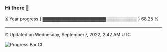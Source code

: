 ### Hi there 👋

⏳ Year progress { ▓▓▓▓▓▓▓▓▓▓▓▓▓▓▓▓▓▓▓▓░░░░░░░░░░ } 68.25 %

---

⏰ Updated on Wednesday, September 7, 2022, 2:42 AM UTC

![Progress Bar CI](https://github.com/arthurbuhl/arthurbuhl/workflows/Progress%20Bar%20CI/badge.svg)
